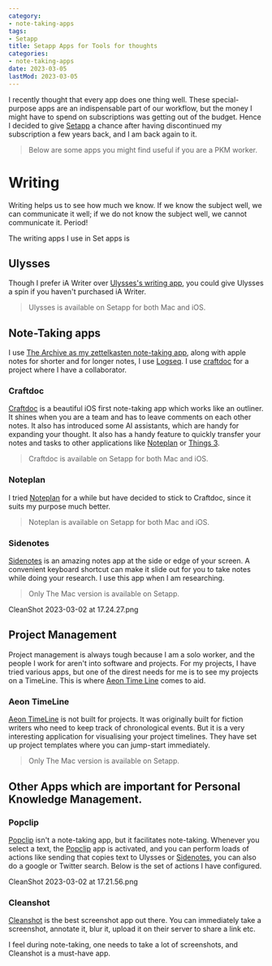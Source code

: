 ```yaml
---
category:
- note-taking-apps
tags:
- Setapp
title: Setapp Apps for Tools for thoughts
categories:
- note-taking-apps
date: 2023-03-05
lastMod: 2023-03-05
---
```

I recently thought that every app does one thing well. These special-purpose apps are an indispensable part of our workflow, but the money I might have to spend on subscriptions was getting out of the budget. Hence I decided to give [Setapp](https://setapp.com/) a chance after having discontinued my subscription a few years back, and I am back again to it. 

> Below are some apps you might find useful if you are a PKM worker.

# Writing
Writing helps us to see how much we know. If we know the subject well, we can communicate it well; if we do not know the subject well, we cannot communicate it. Period! 

The writing apps I use in Set apps is 

## Ulysses
Though I prefer iA Writer over [Ulysses's writing app](https://ulysses.app/), you could give Ulysses a spin if you haven't purchased iA Writer. 

> Ulysses is available on Setapp for both Mac and iOS. 

## Note-Taking apps
I use [The Archive as my zettelkasten note-taking app](https://zettelkasten.de/the-archive/), along with apple notes for shorter and for longer notes, I use [Logseq](https://logseq.com/). 
I use [craftdoc](https://www.craft.do/) for a project where I have a collaborator. 

### Craftdoc
[Craftdoc](https://www.craft.do/) is a beautiful iOS first note-taking app which works like an outliner. It shines when you are a team and has to leave comments on each other notes. It also has introduced some AI assistants, which are handy for expanding your thought. It also has a handy feature to quickly transfer your notes and tasks to other applications like [Noteplan](https://noteplan.co/) or [Things 3](https://culturedcode.com/things/).  

> Craftdoc is available on Setapp for both Mac and iOS.

### Noteplan
I tried [Noteplan](https://noteplan.co/) for a while but have decided to stick to Craftdoc, since it suits my purpose much better. 

> Noteplan is available on Setapp for both Mac and iOS.

### Sidenotes
[Sidenotes](https://www.apptorium.com/sidenotes) is an amazing notes app at the side or edge of your screen. A convenient keyboard shortcut can make it slide out for you to take notes while doing your research. I use this app when I am researching. 

> Only The Mac version is available on Setapp. 

CleanShot 2023-03-02 at 17.24.27.png

## Project Management
Project management is always tough because I am a solo worker, and the people I work for aren't into software and projects. For my projects, I have tried various apps, but one of the direst needs for me is to see my projects on a TimeLine. This is where [Aeon Time Line](https://timeline.app/) comes to aid. 

### Aeon TimeLine
[Aeon TimeLine](https://timeline.app/) is not built for projects. It was originally built for fiction writers who need to keep track of chronological events. But it is a very interesting application for visualising your project timelines. They have set up project templates where you can jump-start immediately. 

> Only The Mac version is available on Setapp. 

## Other Apps which are important for Personal Knowledge Management.

### Popclip
[Popclip](https://pilotmoon.com/popclip/) isn't a note-taking app, but it facilitates note-taking. Whenever you select a text, the [Popclip](https://pilotmoon.com/popclip/) app is activated, and you can perform loads of actions like sending that copies text to Ulysses or [Sidenotes](https://www.apptorium.com/sidenotes), you can also do a google or Twitter search. Below is the set of actions I have configured.

CleanShot 2023-03-02 at 17.21.56.png

### Cleanshot

[Cleanshot](https://cleanshot.com/) is the best screenshot app out there. You can immediately take a screenshot, annotate it, blur it, upload it on their server to share a link etc. 

I feel during note-taking, one needs to take a lot of screenshots, and Cleanshot is a must-have app. 
